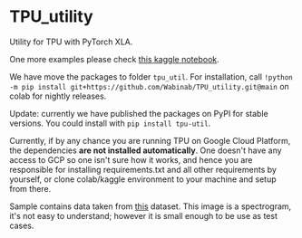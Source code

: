 # TPU_utility
Utility for TPU with PyTorch XLA.

One more examples please check [this kaggle notebook](https://www.kaggle.com/wabinab/test-tpu-training).

We have move the packages to folder `tpu_util`. For installation, call `!python -m pip install git+https://github.com/Wabinab/TPU_utility.git@main` on colab for nightly releases. 

Update: currently we have published the packages on PyPI for stable versions. You could install with `pip install tpu-util`. 

Currently, if by any chance you are running TPU on Google Cloud Platform, the dependencies **are not installed automatically**. One doesn't have any access to GCP so one isn't sure how it works, and hence you are responsible for installing requirements.txt and all other requirements by yourself, or clone colab/kaggle environment to your machine and setup from there. 

Sample contains data taken from [this](https://www.kaggle.com/wabinab/gnet-cqt-shannon-alt) dataset. This image is a spectrogram, it's not easy to understand; however it is small enough to be use as test cases. 
